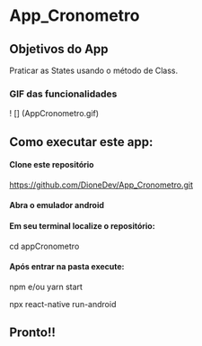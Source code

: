 # App_Cronometro

## Objetivos do App

Praticar as States usando o método de Class.

### GIF das funcionalidades

! [] (AppCronometro.gif)

## Como executar este app:
#### Clone este repositório
https://github.com/DioneDev/App_Cronometro.git

#### Abra o emulador android

#### Em seu terminal localize o repositório:
cd appCronometro

#### Após entrar na pasta execute:

npm e/ou yarn start

npx react-native run-android

## Pronto!!
